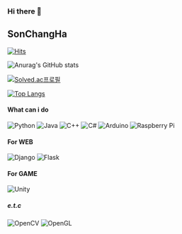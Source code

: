 ### Hi there 👋

## SonChangHa


[![Hits](https://hits.seeyoufarm.com/api/count/incr/badge.svg?url=https%3A%2F%2Fgithub.com%2FSonChangHa%2Fhit-counter&count_bg=%2379C83D&title_bg=%23555555&icon=&icon_color=%23E7E7E7&title=hits&edge_flat=false)](https://hits.seeyoufarm.com)

![Anurag's GitHub stats](https://github-readme-stats.vercel.app/api?username=SonChangHa&&show_icons=true&theme=radical)

[![Solved.ac프로필](http://mazassumnida.wtf/api/v2/generate_badge?boj=jjang00198)](https://solved.ac/jjang00198)

[![Top Langs](https://github-readme-stats.vercel.app/api/top-langs/?username=SonChangHa&layout=compact)](https://github.com/anuraghazra/github-readme-stats)

#### What can i do
![Python](https://img.shields.io/badge/python-3670A0?style=for-the-badge&logo=python&logoColor=ffdd54) 	![Java](https://img.shields.io/badge/java-%23ED8B00.svg?style=for-the-badge&logo=java&logoColor=white) ![C++](https://img.shields.io/badge/c++-%2300599C.svg?style=for-the-badge&logo=c%2B%2B&logoColor=white) ![C#](https://img.shields.io/badge/c%23-%23239120.svg?style=for-the-badge&logo=c-sharp&logoColor=white)
![Arduino](https://img.shields.io/badge/-Arduino-00979D?style=for-the-badge&logo=Arduino&logoColor=white) ![Raspberry Pi](https://img.shields.io/badge/-RaspberryPi-C51A4A?style=for-the-badge&logo=Raspberry-Pi)

#### For WEB
![Django](https://img.shields.io/badge/django-%23092E20.svg?style=for-the-badge&logo=django&logoColor=white) 	![Flask](https://img.shields.io/badge/flask-%23000.svg?style=for-the-badge&logo=flask&logoColor=white)

#### For GAME
![Unity](https://img.shields.io/badge/unity-%23000000.svg?style=for-the-badge&logo=unity&logoColor=white)

##### e.t.c
![OpenCV](https://img.shields.io/badge/opencv-%23white.svg?style=for-the-badge&logo=opencv&logoColor=white) ![OpenGL](https://img.shields.io/badge/OpenGL-%23FFFFFF.svg?style=for-the-badge&logo=opengl)

<!--
**SonChangHa/SonChangHa** is a ✨ _special_ ✨ repository because its `README.md` (this file) appears on your GitHub profile.

Here are some ideas to get you started:

- 🔭 I’m currently working on ...
- 🌱 I’m currently learning ...
- 👯 I’m looking to collaborate on ...
- 🤔 I’m looking for help with ...
- 💬 Ask me about ...
- 📫 How to reach me: ...
- 😄 Pronouns: ...
- ⚡ Fun fact: ...
-->
